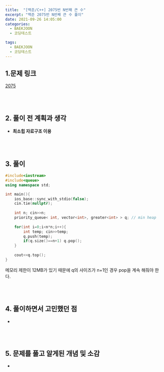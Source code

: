 ```yaml
---
title:  "[백준/C++] 2075번 N번째 큰 수"
excerpt: "백준 2075번 N번째 큰 수 풀이"
date: 2021-09-26 14:05:00
categories:
  - BAEKJOON
  - 코딩테스트

tags:
  - BAEKJOON
  - 코딩테스트
---
```


## 1.문제 링크

[2075](https://www.acmicpc.net/problem/2075)

<br>
<br>

## 2. 풀이 전 계획과 생각

- **최소힙 자료구조 이용**


<br>
<br>

## 3. 풀이

```cpp
#include<iostream>
#include<queue>
using namespace std;

int main(){
    ios_base::sync_with_stdio(false);
    cin.tie(nullptr);
    
    int n; cin>>n;
    priority_queue< int, vector<int>, greater<int> > q; // min heap
    
    for(int i=0;i<n*n;i++){
        int temp; cin>>temp;
        q.push(temp);
        if(q.size()==n+1) q.pop();
    }
    
    cout<<q.top();
}
```

메모리 제한이 12MB가 있기 때문에 q의 사이즈가 n+1인 경우 pop을 계속 해줘야 한다.

<br>
<br>

## 4. 풀이하면서 고민했던 점

- 


<br>
<br>

## 5. 문제를 풀고 알게된 개념 및 소감

- 